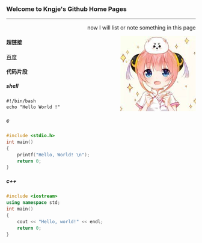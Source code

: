 ### Welcome to Kngje's Github Home Pages
---

<p align="right">now I will list or note something in this page</p>
<img align="right" src="./head.jpg"></img>


#### 超链接
<a href="https://www.baidu.com">百度</a>

#### 代码片段
##### shell
```shell
#!/bin/bash
echo "Hello World !"
```

##### c
```c
#include <stdio.h>
int main()
{
    printf("Hello, World! \n");
    return 0;
}
```

##### c++
```c++
#include <iostream>
using namespace std;
int main()
{
    cout << "Hello, world!" << endl;
    return 0;
}
```
